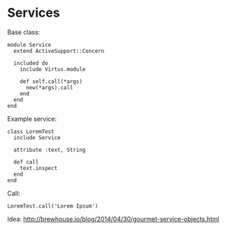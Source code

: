 Services
========

Base class:
```
module Service
  extend ActiveSupport::Concern

  included do
    include Virtus.module

    def self.call(*args)
      new(*args).call
    end
  end
end
```

Example service:
```
class LoremTest
  include Service

  attribute :text, String

  def call
    text.inspect
  end
end

```

Call:
```
LoremTest.call('Lorem Ipsum')
```

Idea: http://brewhouse.io/blog/2014/04/30/gourmet-service-objects.html
